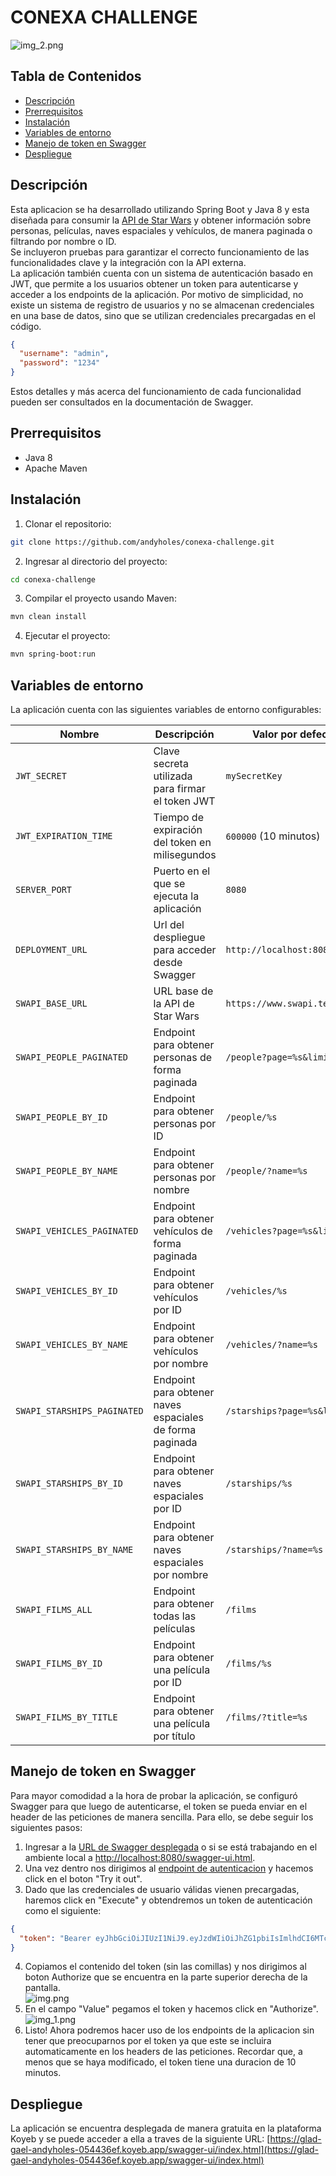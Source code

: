 # CONEXA CHALLENGE

![img_2.png](src/main/resources/static/img_2.png)


## Tabla de Contenidos

- [Descripción](#descripción)
- [Prerrequisitos](#prerrequisitos)
- [Instalación](#instalación)
- [Variables de entorno](#variables-de-entorno)
- [Manejo de token en Swagger](#manejo-de-token-en-swagger)
- [Despliegue](#despliegue)


## Descripción

Esta aplicacion se ha desarrollado utilizando Spring Boot y Java 8 y esta diseñada para consumir la
[API de Star Wars](https://www.swapi.tech/documentation) y obtener información sobre personas, películas, naves espaciales
y vehículos, de manera paginada o
filtrando por nombre o ID. <br>
Se incluyeron pruebas para garantizar el correcto funcionamiento de las funcionalidades clave y
la integración con la API externa.
<br>
La aplicación también cuenta con un sistema de autenticación basado en JWT, que permite a los usuarios obtener un token
para autenticarse y acceder a los endpoints de la aplicación. Por motivo de simplicidad, no existe un sistema de registro
de usuarios y no se almacenan credenciales en una base de datos, sino que se utilizan credenciales precargadas en el código.
```json
{
  "username": "admin",
  "password": "1234"
}
```

Estos detalles y más acerca del funcionamiento de cada funcionalidad pueden ser consultados en la documentación de Swagger.

## Prerrequisitos

- Java 8
- Apache Maven


## Instalación

1. Clonar el repositorio:
```bash
git clone https://github.com/andyholes/conexa-challenge.git
```

2. Ingresar al directorio del proyecto:
```bash 
cd conexa-challenge
```

3. Compilar el proyecto usando Maven:
```bash
mvn clean install
```

4. Ejecutar el proyecto:
```bash
mvn spring-boot:run
```

## Variables de entorno

La aplicación cuenta con las siguientes variables de entorno configurables:

| Nombre                      | Descripción                                     | Valor por defecto             |
|-----------------------------|-------------------------------------------------|-------------------------------|
| `JWT_SECRET`                | Clave secreta utilizada para firmar el token JWT | `mySecretKey`                 |
| `JWT_EXPIRATION_TIME`       | Tiempo de expiración del token en milisegundos  | `600000` (10 minutos)         |
| `SERVER_PORT`               | Puerto en el que se ejecuta la aplicación       | `8080`                        |
| `DEPLOYMENT_URL`            | Url del despliegue para acceder desde Swagger   | `http://localhost:8080`       |
| `SWAPI_BASE_URL`            | URL base de la API de Star Wars                 | `https://www.swapi.tech/api/` |
| `SWAPI_PEOPLE_PAGINATED`    | Endpoint para obtener personas de forma paginada | `/people?page=%s&limit=%s`    |
| `SWAPI_PEOPLE_BY_ID`        | Endpoint para obtener personas por ID           | `/people/%s`                  |
| `SWAPI_PEOPLE_BY_NAME`      | Endpoint para obtener personas por nombre       | `/people/?name=%s`            |
| `SWAPI_VEHICLES_PAGINATED`  | Endpoint para obtener vehículos de forma paginada | `/vehicles?page=%s&limit=%s`  |
| `SWAPI_VEHICLES_BY_ID`      | Endpoint para obtener vehículos por ID          | `/vehicles/%s`                |
| `SWAPI_VEHICLES_BY_NAME`    | Endpoint para obtener vehículos por nombre      | `/vehicles/?name=%s`          |
| `SWAPI_STARSHIPS_PAGINATED` | Endpoint para obtener naves espaciales de forma paginada | `/starships?page=%s&limit=%s` |
| `SWAPI_STARSHIPS_BY_ID`     | Endpoint para obtener naves espaciales por ID   | `/starships/%s`               |
| `SWAPI_STARSHIPS_BY_NAME`   | Endpoint para obtener naves espaciales por nombre | `/starships/?name=%s`         |
| `SWAPI_FILMS_ALL`           | Endpoint para obtener todas las películas       | `/films`                      |
| `SWAPI_FILMS_BY_ID`         | Endpoint para obtener una película por ID       | `/films/%s`                   |
| `SWAPI_FILMS_BY_TITLE`      | Endpoint para obtener una película por título   | `/films/?title=%s`            |


## Manejo de token en Swagger

Para mayor comodidad a la hora de probar la aplicación, se configuró Swagger para que luego de autenticarse, el token se pueda enviar en el header de las peticiones de manera sencilla. Para ello, se debe seguir los siguientes pasos:
1. Ingresar a la [URL de Swagger desplegada](https://glad-gael-andyholes-054436ef.koyeb.app/swagger-ui/index.html) o si
   se está trabajando en el ambiente local a [http://localhost:8080/swagger-ui.html](http://localhost:8080/swagger-ui.html).
2. Una vez dentro nos dirigimos al [endpoint de autenticacion](https://glad-gael-andyholes-054436ef.koyeb.app/swagger-ui/index.html#/Authorization%20Controller/login)  y hacemos click en el boton "Try it out".
3. Dado que las credenciales de usuario válidas vienen precargadas, haremos click en "Execute" y obtendremos un token de autenticación como el siguiente:
```json
{
  "token": "Bearer eyJhbGciOiJIUzI1NiJ9.eyJzdWIiOiJhZG1pbiIsImlhdCI6MTczNzM0NTA5MSwiZXhwIjoxNzM3MzQ1NjkxfQ.UkHBI-30TO3AHeDt2oi0LG3wuaEbWic1XII1pkep_yE"
}
```
4. Copiamos el contenido del token (sin las comillas) y nos dirigimos al boton Authorize que se encuentra en la parte superior derecha de la pantalla.<br>
![img.png](src/main/resources/static/img.png)
5. En el campo "Value" pegamos el token y hacemos click en "Authorize".<br>
![img_1.png](src/main/resources/static/img_1.png)
6. Listo! Ahora podremos hacer uso de los endpoints de la aplicacion sin tener que preocuparnos por el token ya que este se incluira automaticamente en los headers de las peticiones. Recordar que, a menos que se haya modificado, el token tiene una duracion de 10 minutos.


## Despliegue

La aplicación se encuentra desplegada de manera gratuita en la plataforma Koyeb y se puede acceder a ella a traves
de la siguiente URL: [https://glad-gael-andyholes-054436ef.koyeb.app/swagger-ui/index.html](https://glad-gael-andyholes-054436ef.koyeb.app/swagger-ui/index.html)
